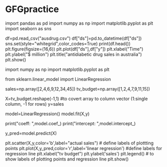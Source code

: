 # GFGpractice

import pandas as pd
import numpy as np
import matplotlib.pyplot as plt
import seaborn as sns

df=pd.read_csv("ausdrug.csv")
df["ds"]=pd.to_datetime(df["ds"])
sns.set(style="whitegrid",color_codes=True)
print(df.head())
plt.figure(figsize=(16,6))
plt.plot(df["ds"],df["y"])
plt.xlabel("Time")
plt.ylabel("$ million")
plt.title("antidiabetic drug sales in australia")
plt.show()








import numpy as np
import matplotlib.pyplot as plt

from sklearn.linear_model import LinearRegression

sales=np.array([2,4,6,9,12,34,45])
tv_budget=np.array([1,2,4,7,9,11,15])

X=tv_budget.reshape(-1,1)   #to covert array to column vector (1:single column, -1 for rows)
y=sales

model=LinearRegression()
model.fit(X,y)

print("coeff: ",model.coef_)
print("intercept: ",model.intercept_)

y_pred=model.predict(X)

plt.scatter(X,y,color='b',label="actual sales")  # define labels of plottting points
plt.plot(X,y_pred,color='r',label='linear regression') #define labels for regression line
plt.xlabel("tv budget")
plt.ylabel('sales')
plt.legend()  # to show labels of plotting points and regression line
plt.show()


